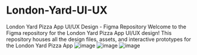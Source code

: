 # London-Yard-UI-UX
London Yard Pizza App UI/UX Design - Figma Repository Welcome to the Figma repository for the London Yard Pizza App UI/UX design! This repository houses all the design files, assets, and interactive prototypes for the London Yard Pizza App
![image](https://github.com/thekenapatel/London-Yard-UI-UX/assets/100759125/8849610e-f3cd-44fc-bf10-4310524ed926)
![image](https://github.com/thekenapatel/London-Yard-UI-UX/assets/100759125/e8ad2fed-7d5a-46b1-90fe-0df9dfe944f1)
![image](https://github.com/thekenapatel/London-Yard-UI-UX/assets/100759125/47664129-d541-427d-bb48-d2007e4fe76a)
